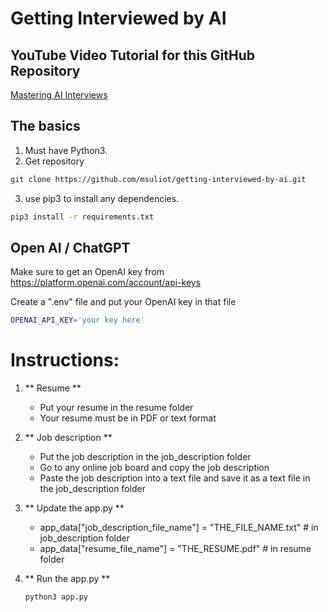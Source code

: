 # Getting Interviewed by AI

## YouTube Video Tutorial for this GitHub Repository
[Mastering AI Interviews](https://youtu.be/lAEvvGosJ20)

## The basics

1. Must have Python3.
2. Get repository
```bash
git clone https://github.com/msuliot/getting-interviewed-by-ai.git 
```
3. use pip3 to install any dependencies.
```bash
pip3 install -r requirements.txt
```

## Open AI / ChatGPT

Make sure to get an OpenAI key from https://platform.openai.com/account/api-keys

Create a ".env" file and put your OpenAI key in that file
```bash
OPENAI_API_KEY='your key here'
```

# Instructions:

1. ** Resume **
   - Put your resume in the resume folder
   - Your resume must be in PDF or text format


2. ** Job description **
   - Put the job description in the job_description folder
   - Go to any online job board and copy the job description
   - Paste the job description into a text file and save it as a text file in the job_description folder

3. ** Update the app.py **
   - app_data["job_description_file_name"] = "THE_FILE_NAME.txt" # in job_description folder
   - app_data["resume_file_name"] = "THE_RESUME.pdf" # in resume folder

4. ** Run the app.py **
    ```bash
    python3 app.py
    ``` 
